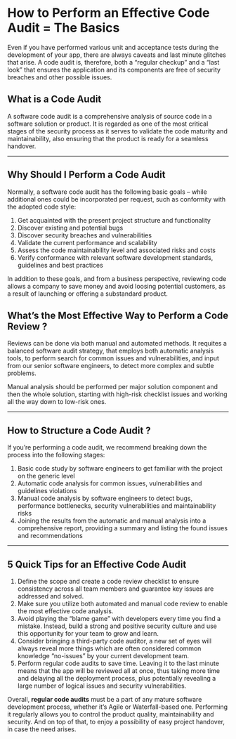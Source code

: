 
<!-- https://www.exaud.com/how-to-perform-code-audit/ -->

# How to Perform an Effective Code Audit = The Basics

Even if you have performed various unit and acceptance tests during the development of your app, there are always caveats and last minute glitches that arise. A code audit is, therefore, both a “regular checkup” and a “last look” that ensures the application and its components are free of security breaches and other possible issues.
 
## What is a Code Audit

A software code audit is a comprehensive analysis of source code in a software solution or product. It is regarded as one of the most critical stages of the security process as it serves to validate the code maturity and maintainability, also ensuring that the product is ready for a seamless handover.

---

## Why Should I Perform a Code Audit

Normally, a software code audit has the following basic goals – while additional ones could be incorporated per request, such as conformity with the adopted code style:

1. Get acquainted with the present project structure and functionality
2. Discover existing and potential bugs
3. Discover security breaches and vulnerabilities
4. Validate the current performance and scalability
5. Assess the code maintainability level and associated risks and costs
6. Verify conformance with relevant software development standards, guidelines and best practices

In addition to these goals, and from a business perspective, reviewing code allows a company to save money and avoid loosing potential customers, as a result of launching or offering a substandard product.

## What’s the Most Effective Way to Perform a Code Review ?

Reviews can be done via both manual and automated methods. It requites a balanced software audit strategy, that employs both automatic analysis tools, to perform search for common issues and vulnerabilities, and input from our senior software engineers, to detect more complex and subtle problems.

Manual analysis should be performed per major solution component and then the whole solution, starting with high-risk checklist issues and working all the way down to low-risk ones.

---

## How to Structure a Code Audit ?

If you’re performing a code audit, we recommend breaking down the process into the following stages:

1. Basic code study by software engineers to get familiar with the project on the generic level
2. Automatic code analysis for common issues, vulnerabilities and guidelines violations
3. Manual code analysis by software engineers to detect bugs, performance bottlenecks, security vulnerabilities and maintainability risks
4. Joining the results from the automatic and manual analysis into a comprehensive report, providing a summary and listing the found issues and recommendations

---

## 5 Quick Tips for an Effective Code Audit

1. Define the scope and create a code review checklist to ensure consistency across all team members and guarantee key issues are addressed and solved.
2. Make sure you utilize both automated and manual code review to enable the most effective code analysis.
3. Avoid playing the “blame game” with developers every time you find a mistake. Instead, build a strong and positive security culture and use this opportunity for your team to grow and learn.
4. Consider bringing a third-party code auditor, a new set of eyes will always reveal more things which are often considered common knowledge “no-issues” by your current development team.
5. Perform regular code audits to save time. Leaving it to the last minute means that the app will be reviewed all at once, thus taking more time and delaying all the deployment process, plus potentially revealing a large number of logical issues and security vulnerabilities.

Overall, **regular code audits** must be a part of any mature software development process, whether it’s Agile or Waterfall-based one. Performing it regularly allows you to control the product quality, maintainability and security. And on top of that, to enjoy a possibility of easy project handover, in case the need arises.
